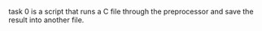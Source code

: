task 0 is a script that runs a C file through the preprocessor and save the result into another file.
